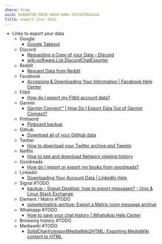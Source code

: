 ```yaml
---
share: true
uuid: be60b7d9-683e-46e6-a06c-8115d704aaa4
title: export your data
---
```

* Links to export your data
  * Google
    * [Google Takeout](https://takeout.google.com/)
  * Discord
    * [Requesting a Copy of your Data – Discord](https://support.discord.com/hc/en-us/articles/360004027692-Requesting-a-Copy-of-your-Data)
    * [wiki.software.List.DiscordChatExporter](/undefined)
  * Reddit
    * [Request Data from Reddit](https://www.reddit.com/settings/data-request)
  * Facebook
    * [Accessing & Downloading Your Information | Facebook Help Center](https://www.facebook.com/help/1701730696756992?helpref=hc_global_nav)
  * Fitbit
    * [How do I export my Fitbit account data?](https://help.fitbit.com/articles/en_US/Help_article/1133.htm)
  * Garmin
    * [Garmin Connect™ | How Do I Export Data Out of Garmin Connect?](https://support.garmin.com/en-US/?faq=W1TvTPW8JZ6LfJSfK512Q8&productID=73207&tab=topics)
  * Pinbaord
    * [Pinboard backup](https://pinboard.in/settings/backup)
  * Github
    * [Download all of your GitHub data](https://github.blog/2018-12-19-download-your-data/)
  * Twitter
    * [How to download your Twitter archive and Tweets](https://help.twitter.com/en/managing-your-account/how-to-download-your-twitter-archive)
  * Netflix
    * [How to see and download Networx viewing history](https://help.netflix.com/en/node/101917)
  * Goodreads
    * [How do I import or export my books from goodreads?](https://help.goodreads.com/s/article/How-do-I-import-or-export-my-books-1553870934590)
  * Linkedin
    * [Downloading Your Account Data | LinkedIn Help](https://www.linkedin.com/help/linkedin/answer/50191/downloading-your-account-data?lang=en)
  * Signal #TODO
    * [backup - Signal-Desktop: how to export messages? - Unix & Linux Stack Exchange](https://unix.stackexchange.com/questions/505008/signal-desktop-how-to-export-messages)
  * Element / Matrix #TODO
    * [osteele/matrix-archive: Export a Matrix room message archive](https://github.com/osteele/matrix-archive)
  * Whatsapp #TODO
    * [How to save your chat history | WhatsApp Help Center](https://faq.whatsapp.com/196737011380816/?locale=en_US)
  * Browsing history #TODO
  * Mediawiki #TODO
    * [SolidCharity/exportMediaWiki2HTML: Exporting MediaWiki content to HTML](https://github.com/SolidCharity/exportMediaWiki2HTML)